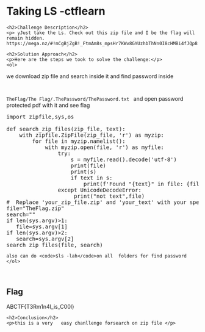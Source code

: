 
<!DOCTYPE html>
<html>

<body>
    <h1>Taking LS -ctflearn</h1>

    <h2>Challenge Description</h2>
    <p> yJust take the Ls. Check out this zip file and I be the flag will remain hidden. https://mega.nz/#!mCgBjZgB!_FtmAm8s_mpsHr7KWv8GYUzhbThNn0I8cHMBi4fJQp8
 
</p>
 
    <h2>Solution Approach</h2>
    <p>Here are the steps we took to solve the challenge:</p>
    <ol>
we download zip file and search inside it and find password inside
<code>

TheFlag/The Flag/.ThePassword/ThePassword.txt
</code>
and open password protected pdf  with it and see flag
<pre>
import zipfile,sys,os

def search_zip_files(zip_file, text):
    with zipfile.ZipFile(zip_file, 'r') as myzip:
        for file in myzip.namelist():
            with myzip.open(file, 'r') as myfile:
                try:
                    s = myfile.read().decode('utf-8')
                    print(file)
                    print(s)
                    if text in s:
                        print(f'Found "{text}" in file: {file} inside {zip_file}')
                except UnicodeDecodeError:
                     print("not text",file)
#  Replace 'your_zip_file.zip' and 'your_text' with your specific zip file and text
file="TheFlag.zip"
search=""
if len(sys.argv)>1:
   file=sys.argv[1]
if len(sys.argv)>2:
   search=sys.argv[2]
search_zip_files(file, search)
</pre>
       
    also can do <code>$ls -lah</code>on all  folders for find password
    </ol>
<br>
    <h2>Flag</h2>
    <p class="flag">ABCTF{T3Rm1n4l_is_C00l}
</p>

    <h2>Conclusion</h2>
    <p>this is a very   easy chanllenge forsearch on zip file </p>
</body>
</html>

